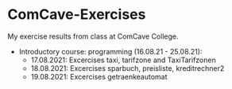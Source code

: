 # ComCave-Exercises
My exercise results from class at ComCave College.

- Introductory course: programming (16.08.21 - 25.08.21): 
  - 17.08.2021: Excercises taxi, tarifzone and TaxiTarifzonen
  - 18.08.2021: Excercises sparbuch, preisliste, kreditrechner2
  - 19.08.2021: Excercises getraenkeautomat
